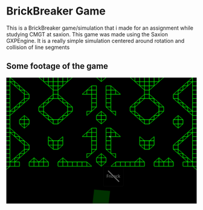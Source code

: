 # BrickBreaker Game
This is a BrickBreaker game/simulation that i made for an assignment while studying CMGT at saxion.
This game was made using the Saxion GXPEngine. It is a really simple simulation centered around rotation and collision of line segments


## Some footage of the game
![](GifOfGame.gif)
